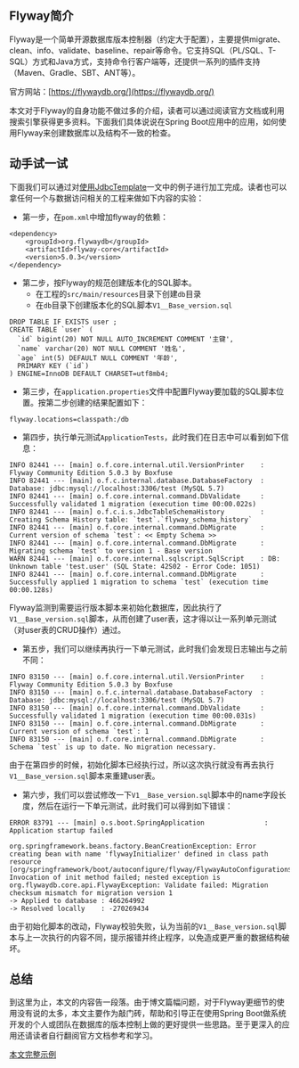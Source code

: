 ## Flyway简介

Flyway是一个简单开源数据库版本控制器（约定大于配置），主要提供migrate、clean、info、validate、baseline、repair等命令。它支持SQL（PL/SQL、T-SQL）方式和Java方式，支持命令行客户端等，还提供一系列的插件支持（Maven、Gradle、SBT、ANT等）。

官方网站：[https://flywaydb.org/](https://flywaydb.org/)

本文对于Flyway的自身功能不做过多的介绍，读者可以通过阅读官方文档或利用搜索引擎获得更多资料。下面我们具体说说在Spring Boot应用中的应用，如何使用Flyway来创建数据库以及结构不一致的检查。

## 动手试一试

下面我们可以通过对[使用JdbcTemplate](http://blog.didispace.com/springbootdata1/)一文中的例子进行加工完成。读者也可以拿任何一个与数据访问相关的工程来做如下内容的实验：

* 第一步，在``pom.xml``中增加flyway的依赖：

```
<dependency>
	<groupId>org.flywaydb</groupId>
	<artifactId>flyway-core</artifactId>
	<version>5.0.3</version>
</dependency>
```

* 第二步，按Flyway的规范创建版本化的SQL脚本。
    * 在工程的``src/main/resources``目录下创建``db``目录
    * 在``db``目录下创建版本化的SQL脚本``V1__Base_version.sql``

```
DROP TABLE IF EXISTS user ;
CREATE TABLE `user` (
  `id` bigint(20) NOT NULL AUTO_INCREMENT COMMENT '主键',
  `name` varchar(20) NOT NULL COMMENT '姓名',
  `age` int(5) DEFAULT NULL COMMENT '年龄',
  PRIMARY KEY (`id`)
) ENGINE=InnoDB DEFAULT CHARSET=utf8mb4;
```

* 第三步，在``application.properties``文件中配置Flyway要加载的SQL脚本位置。按第二步创建的结果配置如下：

```
flyway.locations=classpath:/db
```

* 第四步，执行单元测试``ApplicationTests``，此时我们在日志中可以看到如下信息：

```
INFO 82441 --- [main] o.f.core.internal.util.VersionPrinter    : Flyway Community Edition 5.0.3 by Boxfuse
INFO 82441 --- [main] o.f.c.internal.database.DatabaseFactory  : Database: jdbc:mysql://localhost:3306/test (MySQL 5.7)
INFO 82441 --- [main] o.f.core.internal.command.DbValidate     : Successfully validated 1 migration (execution time 00:00.022s)
INFO 82441 --- [main] o.f.c.i.s.JdbcTableSchemaHistory         : Creating Schema History table: `test`.`flyway_schema_history`
INFO 82441 --- [main] o.f.core.internal.command.DbMigrate      : Current version of schema `test`: << Empty Schema >>
INFO 82441 --- [main] o.f.core.internal.command.DbMigrate      : Migrating schema `test` to version 1 - Base version
WARN 82441 --- [main] o.f.core.internal.sqlscript.SqlScript    : DB: Unknown table 'test.user' (SQL State: 42S02 - Error Code: 1051)
INFO 82441 --- [main] o.f.core.internal.command.DbMigrate      : Successfully applied 1 migration to schema `test` (execution time 00:00.128s)
```

Flyway监测到需要运行版本脚本来初始化数据库，因此执行了``V1__Base_version.sql``脚本，从而创建了user表，这才得以让一系列单元测试（对user表的CRUD操作）通过。

* 第五步，我们可以继续再执行一下单元测试，此时我们会发现日志输出与之前不同：

```
INFO 83150 --- [main] o.f.core.internal.util.VersionPrinter    : Flyway Community Edition 5.0.3 by Boxfuse
INFO 83150 --- [main] o.f.c.internal.database.DatabaseFactory  : Database: jdbc:mysql://localhost:3306/test (MySQL 5.7)
INFO 83150 --- [main] o.f.core.internal.command.DbValidate     : Successfully validated 1 migration (execution time 00:00.031s)
INFO 83150 --- [main] o.f.core.internal.command.DbMigrate      : Current version of schema `test`: 1
INFO 83150 --- [main] o.f.core.internal.command.DbMigrate      : Schema `test` is up to date. No migration necessary.
```

由于在第四步的时候，初始化脚本已经执行过，所以这次执行就没有再去执行``V1__Base_version.sql``脚本来重建user表。

* 第六步，我们可以尝试修改一下``V1__Base_version.sql``脚本中的name字段长度，然后在运行一下单元测试，此时我们可以得到如下错误：

```
ERROR 83791 --- [main] o.s.boot.SpringApplication               : Application startup failed

org.springframework.beans.factory.BeanCreationException: Error creating bean with name 'flywayInitializer' defined in class path resource [org/springframework/boot/autoconfigure/flyway/FlywayAutoConfiguration$FlywayConfiguration.class]: Invocation of init method failed; nested exception is org.flywaydb.core.api.FlywayException: Validate failed: Migration checksum mismatch for migration version 1
-> Applied to database : 466264992
-> Resolved locally    : -270269434
```

由于初始化脚本的改动，Flyway校验失败，认为当前的``V1__Base_version.sql``脚本与上一次执行的内容不同，提示报错并终止程序，以免造成更严重的数据结构破坏。

## 总结

到这里为止，本文的内容告一段落。由于博文篇幅问题，对于Flyway更细节的使用没有说的太多，本文主要作为敲门砖，帮助和引导正在使用Spring Boot做系统开发的个人或团队在数据库的版本控制上做的更好提供一些思路。至于更深入的应用还请读者自行翻阅官方文档参考和学习。

[本文完整示例](本文完整示例)